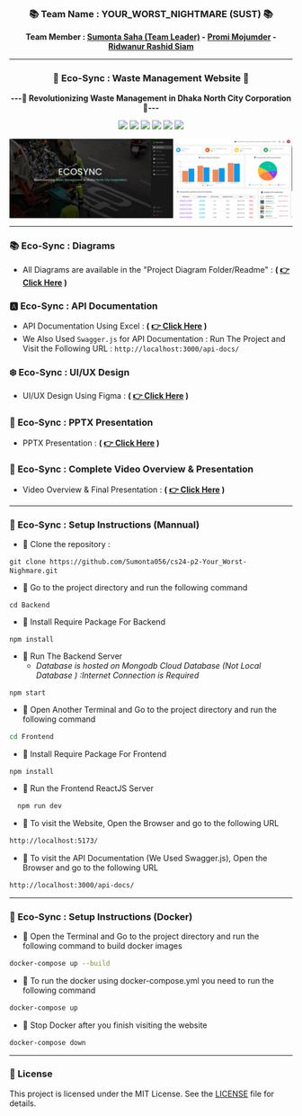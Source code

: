<!-- [![wakatime](https://wakatime.com/badge/user/956d8c63-e07e-46bf-b197-9bbb31d68aa9/project/018e6be2-8625-46c7-ac34-f6e46905db17.svg)](https://wakatime.com/badge/user/956d8c63-e07e-46bf-b197-9bbb31d68aa9/project/018e6be2-8625-46c7-ac34-f6e46905db17) -->

<div align = "center">

### 📚 Team Name : YOUR_WORST_NIGHTMARE (SUST) 📚

**Team Member : [Sumonta Saha (Team Leader)](sumontasaha80@gmail.com) - [Promi Mojumder](promimojumder8@gmail.com) - [Ridwanur Rashid Siam](ridwan.siam@gmail.com)**

<hr>

### 🌱 Eco-Sync : Waste Management Website 🌱

**---🚮 Revolutionizing Waste Management in Dhaka North City Corporation 🚮---**

![](https://img.shields.io/badge/React-20232A?style=for-the-badge&logo=react&logoColor=61DAFB)
![](https://img.shields.io/badge/Tailwind_CSS-38B2AC?style=for-the-badge&logo=tailwind-css&logoColor=whitee)
![](https://img.shields.io/badge/Node.js-43853D?style=for-the-badge&logo=node.js&logoColor=white)
![](https://img.shields.io/badge/Express.js-404D59?style=for-the-badge)
![](https://img.shields.io/badge/MongoDB-4EA94B?style=for-the-badge&logo=mongodb&logoColor=white)
![](https://img.shields.io/badge/json%20web%20tokens-323330?style=for-the-badge&logo=json-web-tokens&logoColor=pink)

<div style="display: flex; flex-direction: row;">
  <img src="./Project%20Diagram/EcoSync%20SS/EcoSync%20(47).png" alt="image1" style="width: 50%;" />
  <img src="./Project%20Diagram/EcoSync%20SS/EcoSync%20(50).png" alt="image2" style="width: 50%;" />
</div>

<hr>
</div>

### 📚 Eco-Sync : Diagrams

- All Diagrams are available in the "Project Diagram Folder/Readme" : **( [ 👉 Click Here](./Project%20Diagram/README.md) )**

### 🅰️ Eco-Sync : API Documentation

- API Documentation Using Excel : **( [ 👉 Click Here](./Project%20Diagram/README.md) )**
- We Also Used `Swagger.js` for API Documentation : Run The Project and Visit the Following URL : `http://localhost:3000/api-docs/`

### ❄️ Eco-Sync : UI/UX Design

- UI/UX Design Using Figma : **( [ 👉 Click Here](./Project%20Diagram/README.md) )**

### 🔮 Eco-Sync : PPTX Presentation

- PPTX Presentation : **( [ 👉 Click Here](./Project%20Diagram/README.md) )**

### 🎥 Eco-Sync : Complete Video Overview & Presentation
- Video Overview & Final Presentation : **( [ 👉 Click Here](./Project%20Diagram/README.md) )**

<hr>

### 🐚 Eco-Sync : Setup Instructions (Mannual)

- 🔖 Clone the repository :

```
git clone https://github.com/Sumonta056/cs24-p2-Your_Worst-Nighmare.git
```

- 🔖 Go to the project directory and run the following command

```
cd Backend
```

- 🔖 Install Require Package For Backend

```
npm install
```

- 🔖 Run The Backend Server
  - _Database is hosted on Mongodb Cloud Database (Not Local Database ) :Internet Connection is Required_

```
npm start
```

- 🔖 Open Another Terminal and Go to the project directory and run the following command

```bash
cd Frontend
```

- 🔖 Install Require Package For Frontend

```
npm install
```

- 🔖 Run the Frontend ReactJS Server

```bash
  npm run dev
```

- 🔖 To visit the Website, Open the Browser and go to the following URL

```bash
http://localhost:5173/
```

- 🔖 To visit the API Documentation (We Used Swagger.js), Open the Browser and go to the following URL

```bash
http://localhost:3000/api-docs/
```

<!-- ```bash
node swagger.js
``` -->
<hr>

### 🐚 Eco-Sync : Setup Instructions (Docker)

- 🔖 Open the Terminal and Go to the project directory and run the following command to build docker images

```bash
docker-compose up --build
```

- 🔖 To run the docker using docker-compose.yml you need to run the following command

```bash
docker-compose up
```

- 🔖 Stop Docker after you finish visiting the website

```bash
docker-compose down
```

<hr>

### 📄 License

This project is licensed under the MIT License. See the [LICENSE](./LICENSE) file for details.

